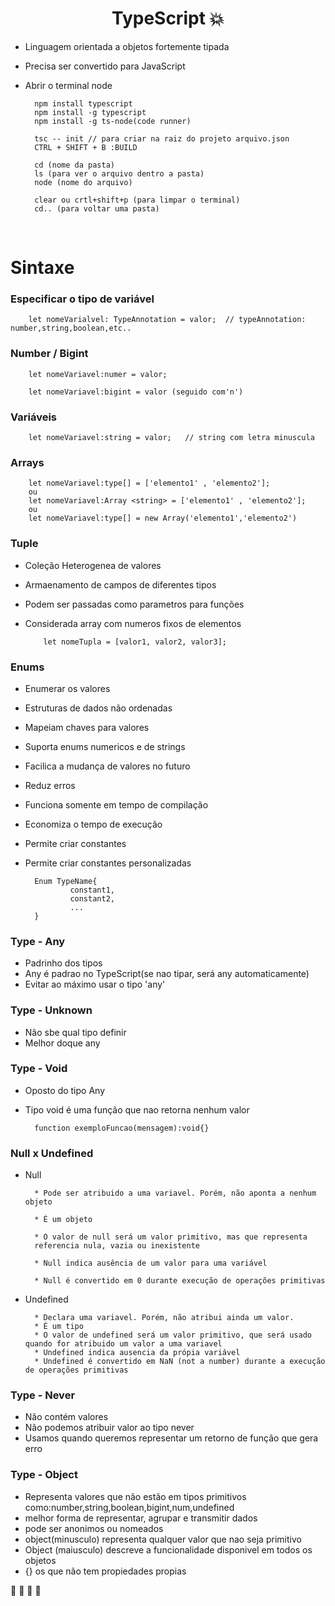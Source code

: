 <h1 align="center"> TypeScript 💥</h1>


* Linguagem orientada a objetos fortemente tipada

* Precisa ser convertido para JavaScript

* Abrir o terminal node

        npm install typescript 
        npm install -g typescript
        npm install -g ts-node(code runner)     
        
        tsc -- init // para criar na raiz do projeto arquivo.json
        CTRL + SHIFT + B :BUILD

        cd (nome da pasta)
        ls (para ver o arquivo dentro a pasta)
        node (nome do arquivo) 

        clear ou crtl+shift+p (para limpar o terminal)
        cd.. (para voltar uma pasta)

<br>


<h1> Sintaxe </h1>


<h3> Especificar o tipo de variável </h3>

        let nomeVarialvel: TypeAnnotation = valor;  // typeAnnotation: number,string,boolean,etc..


<h3> Number / Bigint </h3>


        let nomeVariavel:numer = valor;

        let nomeVariavel:bigint = valor (seguido com'n')


<h3>Variáveis </h3>

        let nomeVariavel:string = valor;   // string com letra minuscula


<h3> Arrays </h3>

        let nomeVariavel:type[] = ['elemento1' , 'elemento2'];
        ou 
        let nomeVariavel:Array <string> = ['elemento1' , 'elemento2'];
        ou
        let nomeVariavel:type[] = new Array('elemento1','elemento2')


<h3> Tuple </h3>

- Coleção Heterogenea de valores
- Armaenamento de campos  de diferentes tipos
- Podem ser passadas como parametros para funções
- Considerada array com numeros fixos de elementos

          let nomeTupla = [valor1, valor2, valor3];


<h3> Enums </h3>

- Enumerar os valores
- Estruturas de dados não ordenadas
- Mapeiam chaves para valores
- Suporta enums numericos e de strings
- Facilica a mudança de valores no futuro
- Reduz erros
- Funciona somente em tempo de compilação 
- Economiza o tempo de execução
- Permite criar constantes
- Permite criar constantes personalizadas

        Enum TypeName{
                constant1,
                constant2,
                ...
        }


<h3> Type - Any </h3>

- Padrinho dos tipos
- Any é padrao no TypeScript(se nao tipar, será any automaticamente)
- Evitar ao máximo usar o tipo 'any'


<h3>Type - Unknown</h3>

- Não sbe qual tipo definir
- Melhor doque any

<h3>Type - Void</h3>

- Oposto do tipo Any
- Tipo void é uma função que nao retorna nenhum valor 

        function exemploFuncao(mensagem):void{}


<h3>Null x Undefined</h3>

- Null 

        * Pode ser atribuido a uma variavel. Porém, não aponta a nenhum objeto

        * É um objeto

        * O valor de null será um valor primitivo, mas que representa
        referencia nula, vazia ou inexistente

        * Null indica ausência de um valor para uma variável

        * Null é convertido em 0 durante execução de operações primitivas

- Undefined

        * Declara uma variavel. Porém, não atribui ainda um valor.
        * É um tipo 
        * O valor de undefined será um valor primitivo, que será usado quando for atribuido um valor a uma variavel
        * Undefined indica ausencia da própia variável
        * Undefined é convertido em NaN (not a number) durante a execução de operações primitivas


<h3>Type - Never</h3>

- Não contém valores
- Não podemos atribuir valor ao tipo  never
- Usamos quando queremos representar um retorno de função que gera erro

<h3>Type - Object</h3>

- Representa valores que não estão em tipos primitivos como:number,string,boolean,bigint,num,undefined
- melhor forma de representar, agrupar e transmitir dados
- pode ser anonimos ou nomeados
- object(minusculo) representa qualquer valor que nao seja primitivo 
- Object (maiusculo) descreve a funcionalidade disponivel em todos os objetos 
- {} os que não tem propiedades propias






🍎 🍍 🍌 🍓